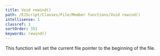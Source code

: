 ```yaml
---
title: Void rewind()
path: /EJScript/Classes/File/Member functions/Void rewind()
intellisense: 1
classref: 1
sortOrder: 351
keywords: rewind()
---
```



This function will set the current file pointer to the beginning of the file.



